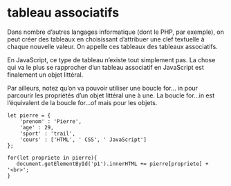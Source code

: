 # tableau associatifs

Dans nombre d’autres langages informatique (dont le PHP, par exemple), 
on peut créer des tableaux en choisissant d’attribuer une clef textuelle 
à chaque nouvelle valeur. On appelle ces tableaux des tableaux associatifs.

En JavaScript, ce type de tableau n’existe tout simplement pas. La chose 
qui va le plus se rapprocher d’un tableau associatif en JavaScript est 
finalement un objet littéral.

Par ailleurs, notez qu’on va pouvoir utiliser une boucle for… in pour parcourir 
les propriétés d’un objet littéral une à une. La boucle for…in est l’équivalent 
de la boucle for…of mais pour les objets.


    let pierre = {
        'prenom' : 'Pierre',
        'age' : 29,
        'sport' : 'trail',
        'cours' : ['HTML', ' CSS', ' JavaScript']
    };
    
    for(let propriete in pierre){
       document.getElementById('p1').innerHTML += pierre[propriete] + '<br>';
    }
